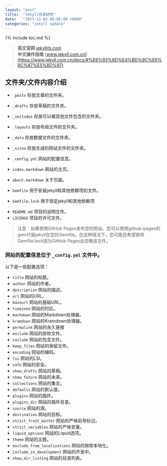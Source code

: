```yaml
---
layout: "post"
title:  "Jekyll目录结构"
date:   "2023-12-03 00:00:00 +0800"
categories: "jekyll update"
---
```

{% include toc.md %}

> **英文官网** [jekyllrb.com](https://jekyllrb.com/)  
> **中文操作指南** [www.jekyll.com.cn](https://www.jekyll.com.cn/docs/#%E6%93%8D%E4%BD%9C%E6%8C%87%E5%8D%97)

## 文件夹/文件内容介绍

- `_posts` 存放文章的文件夹。
- `_drafts` 存放草稿的文件夹。
- `_includes` 存放可以被其他文件包含的文件夹。
- `_layouts` 存放布局文件的文件夹。
- `_data` 存放数据文件的文件夹。
- `_sites` 存放生成的网站文件的文件夹。


- `_config.yml` 网站的配置信息。
- `index.markdown` 网站的主页。
- `about.markdown` 关于页面。
- `Gemfile` 用于安装jekyll和其他依赖项的文件。
- `Gemfile.lock` 用于锁定jekyll和其他依赖项

[//]: # (   - `contact.md` 联系页面。)

[//]: # (   - `feed.xml` RSS订阅文件。)

[//]: # (   - `sitemap.xml` Sitemap文件。)

[//]: # (   - `robots.txt` 网站的robots文件。)

[//]: # (   - `CNAME` 自定义域名。)

- `README.md` 项目的说明文件。
- `LICENSE` 项目的许可文件。

> 注意：如果使用GitHub Pages发布您的网站，您可以使用github-pages的gem代替jekyll在您的Gemfile。在这种情况下，您可能还希望排除Gemfile.lock因为GitHub Pages会忽略该文件。

### 网站的配置信息位于 `_config.yml` 文件中。

以下是一些配置选项：

- `title` 网站的标题。
- `author` 网站的作者。
- `description` 网站的描述。
- `url` 网站的URL。
- `baseurl` 网站的基础URL。
- `timezone` 网站的时区。
- `markdown` 网站的Markdown处理器。
- `kramdown` 网站的Kramdown处理器。
- `permalink` 网站的永久链接
- `exclude` 网站的排除文件。
- `include` 网站的包含文件。
- `keep_files` 网站的保留文件。
- `encoding` 网站的编码。
- `lsi` 网站的LSI。
- `safe` 网站的安全。
- `show_drafts` 网站的草稿。
- `show_future` 网站的未来。
- `collections` 网站的集合。
- `defaults` 网站的默认值。
- `plugins` 网站的插件。
- `plugins_dir` 网站的插件目录。
- `source` 网站的源。
- `destination` 网站的目标。
- `strict_front_matter` 网站的严格前导标记。
- `strict_variables` 网站的严格变量。
- `liquid_options` 网站的Liquid选项。
- `theme` 网站的主题。
- `exclude_from_localizations` 网站的排除本地化。
- `include_in_development` 网站的开发中。
- `show_dir_listing` 网站的目录列表。


